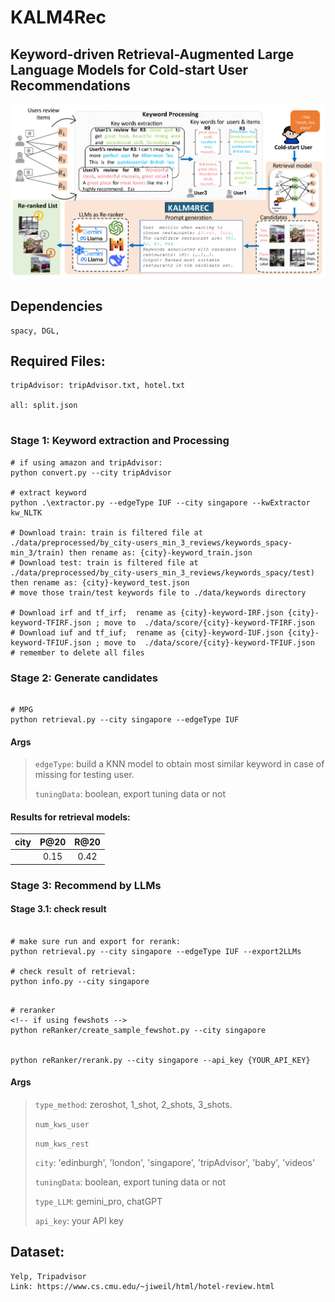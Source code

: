 # KALM4Rec
## Keyword-driven Retrieval-Augmented Large Language Models for Cold-start User Recommendations 
<p align="center">
<img src="./imgs/pipeline.pdf" alt="ALM4Res" />
</p>

## Dependencies
```
spacy, DGL, 
```
##  Required Files:
```
tripAdvisor: tripAdvisor.txt, hotel.txt

all: split.json


```

### Stage 1: Keyword extraction and Processing
```
# if using amazon and tripAdvisor:
python convert.py --city tripAdvisor

# extract keyword
python .\extractor.py --edgeType IUF --city singapore --kwExtractor kw_NLTK

# Download train: train is filtered file at ./data/preprocessed/by_city-users_min_3_reviews/keywords_spacy-min_3/train) then rename as: {city}-keyword_train.json
# Download test: train is filtered file at ./data/preprocessed/by_city-users_min_3_reviews/keywords_spacy/test) then rename as: {city}-keyword_test.json
# move those train/test keywords file to ./data/keywords directory

# Download irf and tf_irf;  rename as {city}-keyword-IRF.json {city}-keyword-TFIRF.json ; move to  ./data/score/{city}-keyword-TFIRF.json
# Download iuf and tf_iuf;  rename as {city}-keyword-IUF.json {city}-keyword-TFIUF.json ; move to  ./data/score/{city}-keyword-TFIUF.json
# remember to delete all files 
```

### Stage 2: Generate candidates

```

# MPG
python retrieval.py --city singapore --edgeType IUF

```

#### Args
> `edgeType`: build a KNN model to obtain most similar keyword in case of missing for testing user.
>
> `tuningData`: boolean, export tuning data or not


#### Results for retrieval models:
| city      | P@20        | R@20          |
| :----:    |    :----:   |    :----:     |
| 		    | 0.15        |   0.42        |

### Stage 3: Recommend by LLMs

#### Stage 3.1: check result

```

# make sure run and export for rerank:
python retrieval.py --city singapore --edgeType IUF --export2LLMs

# check result of retrieval:
python info.py --city singapore

```

```

# reranker
<!-- if using fewshots -->
python reRanker/create_sample_fewshot.py --city singapore 


python reRanker/rerank.py --city singapore --api_key {YOUR_API_KEY}

```

#### Args
> `type_method`: zeroshot, 1_shot, 2_shots, 3_shots.
>
> `num_kws_user`
>
> `num_kws_rest`
>
> `city`: 'edinburgh', 'london', 'singapore', 'tripAdvisor', 'baby', 'videos'
>
> `tuningData`: boolean, export tuning data or not
>
> `type_LLM`: gemini_pro, chatGPT
>
> `api_key`: your API key


## Dataset:
```
Yelp, Tripadvisor
Link: https://www.cs.cmu.edu/~jiweil/html/hotel-review.html
```
